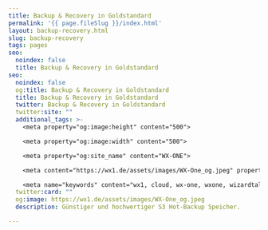 ```yaml
---
title: Backup & Recovery in Goldstandard
permalink: '{{ page.fileSlug }}/index.html'
layout: backup-recovery.html
slug: backup-recovery
tags: pages
seo:
  noindex: false
  title: Backup & Recovery in Goldstandard
seo:
  noindex: false
  og:title: Backup & Recovery in Goldstandard
  title: Backup & Recovery in Goldstandard
  twitter: Backup & Recovery in Goldstandard
  twitter:site: ""
  additional_tags: >-
    <meta property="og:image:height" content="500">

    <meta property="og:image:width" content="500">

    <meta property="og:site_name" content="WX-ONE">

    <meta content="https://wx1.de/assets/images/WX-One_og.jpeg" property="twitter:image">

    <meta name="keywords" content="wx1, cloud, wx-one, wxone, wizardtales, iaas, saas, paas, kubernetes, infrastructure, datacenter, csp">
  twitter:card: ""
  og:image: https://wx1.de/assets/images/WX-One_og.jpeg
  description: Günstiger und hochwertiger S3 Hot-Backup Speicher.

---
```

